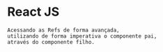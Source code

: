 # React JS 

```markdom
Acessando as Refs de forma avançada,
utilizando de forma imperativa o componente pai,
através do componente filho.
```
